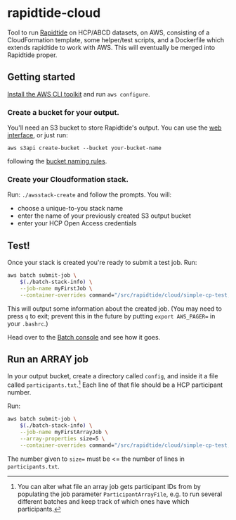 # rapidtide-cloud
Tool to run [Rapidtide](https://github.com/bbfrederick/rapidtide) on HCP/ABCD datasets, on AWS, consisting of a CloudFormation template, some helper/test scripts, and a Dockerfile which extends rapidtide to work with AWS. This will eventually be merged into Rapidtide proper.

## Getting started

[Install the AWS CLI toolkit](https://docs.aws.amazon.com/cli/latest/userguide/getting-started-install.html) and run `aws configure`. 

### Create a bucket for your output.

You'll need an S3 bucket to store Rapidtide's output. You can use the [web interface](https://s3.console.aws.amazon.com/s3/buckets?region=us-east-1), or just run:

```
aws s3api create-bucket --bucket your-bucket-name
```

following the [bucket naming rules](https://docs.aws.amazon.com/AmazonS3/latest/userguide/bucketnamingrules.html).

### Create your Cloudformation stack.

Run: `./awsstack-create` and follow the prompts. You will:

- choose a unique-to-you stack name
- enter the name of your previously created S3 output bucket
- enter your HCP Open Access credentials

## Test!

Once your stack is created you're ready to submit a test job. Run:

```bash
aws batch submit-job \
    $(./batch-stack-info) \
    --job-name myFirstJob \
    --container-overrides command="/src/rapidtide/cloud/simple-cp-test,100307"
```

This will output some information about the created job. (You may need to press `q` to exit; prevent this in the future by putting `export AWS_PAGER=` in your `.bashrc`.)

Head over to the [Batch console](https://us-east-1.console.aws.amazon.com/batch) and see how it goes. 

## Run an ARRAY job

In your output bucket, create a directory called `config`, and inside it a file called `participants.txt`.[^1]  Each line of that file should be a HCP participant number.

Run:

```bash
aws batch submit-job \
    $(./batch-stack-info) \
    --job-name myFirstArrayJob \
    --array-properties size=5 \
    --container-overrides command="/src/rapidtide/cloud/simple-cp-test,ARRAY"
```

The number given to `size=` must be <= the number of lines in `participants.txt`.


[^1]: You can alter what file an array job gets participant IDs from by populating the job parameter `ParticipantArrayFile`, e.g. to run several different batches and keep track of which ones have which participants.
